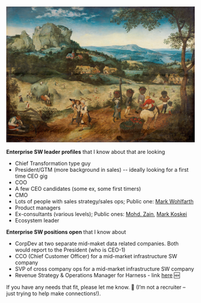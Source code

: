 ![haymaking](https://github.com/akash-d-bhatia/hacks/blob/4a6144786999c1e30083ee66df2389adbdd5475d/images/haymaking.jpeg)

**Enterprise SW leader profiles** that I know about that are looking

* Chief Transformation type guy
* President/GTM (more background in sales) -- ideally looking for a first time CEO gig
* COO
* A few CEO candidates (some ex, some first timers)
* CMO
* Lots of people with sales strategy/sales ops; Public one: [Mark Wohlfarth](https://www.linkedin.com/in/mark-wohlfarth/)
* Product managers
* Ex-consultants (various levels); Public ones: [Mohd. Zain](https://www.linkedin.com/in/mohammedzain/), [Mark Koskei](https://www.linkedin.com/in/mark-koskei/)
* Ecosystem leader


**Enterprise SW positions open** that I know about

* CorpDev at two separate mid-maket data related companies. Both would report to the President (who is CEO-1)
* CCO (Chief Customer Officer) for a mid-market infrastructure SW company
* SVP of cross company ops for a mid-market infrastructure SW company
* Revenue Strategy & Operations Manager for Harness - link [here](https://www.harness.io/company/jobs/apply?gh_jid=4407329007?gh_jid%3D4407329007) 🆕

If you have any needs that fit, please let me know. 🙏 (I’m not a recruiter – just trying to help make connections!).

